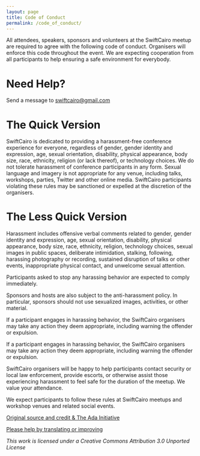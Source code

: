 ```yaml
---
layout: page
title: Code of Conduct
permalink: /code_of_conduct/
---
```


All attendees, speakers, sponsors and volunteers at the SwiftCairo meetup are required to agree with the following code of conduct. Organisers will enforce this code throughout the event. We are expecting cooperation from all participants to help ensuring a safe environment for everybody.

# **Need Help?**
Send a message to <swiftcairo@gmail.com>

# **The Quick Version**
SwiftCairo is dedicated to providing a harassment-free conference experience for everyone, regardless of gender, gender identity and expression, age, sexual orientation, disability, physical appearance, body size, race, ethnicity, religion (or lack thereof), or technology choices. We do not tolerate harassment of conference participants in any form. Sexual language and imagery is not appropriate for any venue, including talks, workshops, parties, Twitter and other online media. SwiftCairo participants violating these rules may be sanctioned or expelled at the discretion of the organisers.

# **The Less Quick Version**
Harassment includes offensive verbal comments related to gender, gender identity and expression, age, sexual orientation, disability, physical appearance, body size, race, ethnicity, religion, technology choices, sexual images in public spaces, deliberate intimidation, stalking, following, harassing photography or recording, sustained disruption of talks or other events, inappropriate physical contact, and unwelcome sexual attention.

Participants asked to stop any harassing behavior are expected to comply immediately.

Sponsors and hosts are also subject to the anti-harassment policy. In particular, sponsors should not use sexualized images, activities, or other material.

If a participant engages in harassing behavior, the SwiftCairo organisers may take any action they deem appropriate, including warning the offender or expulsion.

If a participant engages in harassing behavior, the SwiftCairo organisers may take any action they deem appropriate, including warning the offender or expulsion.

SwiftCairo organisers will be happy to help participants contact security or local law enforcement, provide escorts, or otherwise assist those experiencing harassment to feel safe for the duration of the meetup. We value your attendance.

We expect participants to follow these rules at SwiftCairo meetups and workshop venues and related social events.

[Original source and credit & The Ada Initiative](http://2012.jsconf.us/#/about)

[Please help by translating or improving](http://github.com/leftlogic/confcodeofconduct.com)

_This work is licensed under a Creative Commons Attribution 3.0 Unported License_




<style>
    .cf {
        text-align: center;
    }
    .cf .sponsor {
        display: inline-block;
        margin-right: 30px;
        margin-bottom: 25px;
    }
    .cf .sponsor img {
        max-width: 200px;
        opacity: 0.7;
        transition: all 0.3s ease;
    }
    .cf .sponsor img:hover, .cf .sponsor img:focus {
        opacity: 1;
    }
</style>